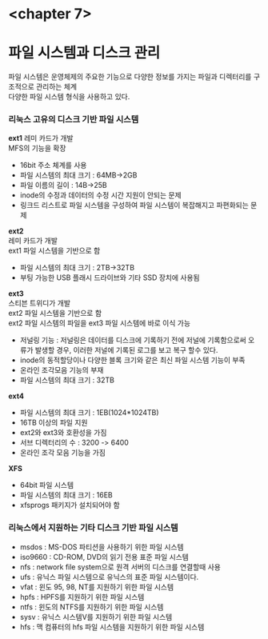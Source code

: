 <chapter 7>
===========
  
# 파일 시스템과 디스크 관리 #  
  
파일 시스템은 운영체제의 주요한 기능으로 다양한 정보를 가지는 파일과 디렉터리를 구조적으로 관리하는 체계  
다양한 파일 시스템 형식을 사용하고 있다.  
  
### 리눅스 고유의 디스크 기반 파일 시스템 ###  
**ext1**
레미 카드가 개발  
MFS의 기능을 확장  
- 16bit 주소 체계를 사용  
- 파일 시스템의 최대 크기 : 64MB->2GB  
- 파일 이름의 길이 : 14B->25B  
- inode의 수정과 데이터의 수정 시간 지원이 안되는 문제  
- 링크드 리스트로 파일 시스템을 구성하여 파일 시스템이 복잡해지고 파편화되는 문제  
  
**ext2**  
레미 카드가 개발  
ext1 파일 시스템을 기반으로 함  
- 파일 시스템의 최대 크기 : 2TB->32TB  
- 부팅 가능한 USB 플래시 드라이브와 기타 SSD 장치에 사용됨  
  
**ext3**  
스티븐 트위디가 개발  
ext2 파일 시스템을 기반으로 함  
ext2 파일 시스템의 파일을 ext3 파일 시스템에 바로 이식 가능  
- 저널링 기능 : 저널링은 데이터를 디스크에 기록하기 전에 저널에 기록함으로써 오류가 발생할 경우, 이러한 저널에 기록된 로그를 보고 복구 할수 있다.  
- inode의 동적할당이나 다양한 블록 크기와 같은 최신 파일 시스템 기능이 부족  
- 온라인 조각모음 기능의 부재  
- 파일 시스템의 최대 크기 : 32TB
  
**ext4**  
- 파일 시스템의 최대 크기 : 1EB(1024*1024TB)  
- 16TB 이상의 파일 지원  
- ext2와 ext3와 호환성을 가짐  
- 서브 디렉터리의 수 : 3200 -> 6400  
- 온라인 조각 모음 기능을 가짐  
  
**XFS**  
- 64bit 파일 시스템  
- 파일 시스템의 최대 크기 : 16EB  
- xfsprogs 패키지가 설치되어야 함  
  
### 리눅스에서 지원하는 기타 디스크 기반 파일 시스템 ###  
* msdos : MS-DOS 파티션을 사용하기 위한 파일 시스템  
* iso9660 : CD-ROM, DVD의 읽기 전용 표준 파일 시스템  
* nfs : network file system으로 원격 서버의 디스크를 연결할때 사용  
* ufs : 유닉스 파일 시스템으로 유닉스의 표준 파일 시스템이다.  
* vfat : 윈도 95, 98, NT를 지원하기 위한 파일 시스템  
* hpfs : HPFS를 지원하기 위한 파일 시스템  
* ntfs : 윈도의 NTFS를 지원하기 위한 파일 시스템  
* sysv : 유닉스 시스템V를 지원하기 위한 파일 시스템  
* hfs : 맥 컴퓨터의 hfs 파일 시스템을 지원하기 위한 파일 시스템  

